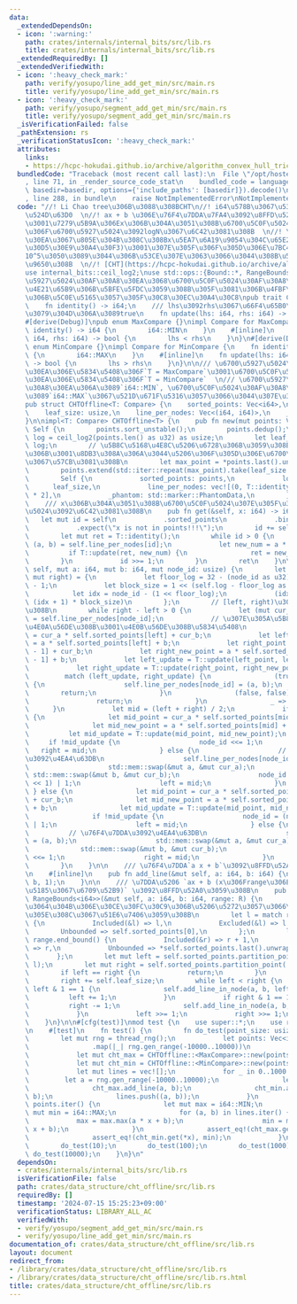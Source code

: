 ```yaml
---
data:
  _extendedDependsOn:
  - icon: ':warning:'
    path: crates/internals/internal_bits/src/lib.rs
    title: crates/internals/internal_bits/src/lib.rs
  _extendedRequiredBy: []
  _extendedVerifiedWith:
  - icon: ':heavy_check_mark:'
    path: verify/yosupo/line_add_get_min/src/main.rs
    title: verify/yosupo/line_add_get_min/src/main.rs
  - icon: ':heavy_check_mark:'
    path: verify/yosupo/segment_add_get_min/src/main.rs
    title: verify/yosupo/segment_add_get_min/src/main.rs
  _isVerificationFailed: false
  _pathExtension: rs
  _verificationStatusIcon: ':heavy_check_mark:'
  attributes:
    links:
    - https://hcpc-hokudai.github.io/archive/algorithm_convex_hull_trick_001.pdf)
  bundledCode: "Traceback (most recent call last):\n  File \"/opt/hostedtoolcache/Python/3.10.14/x64/lib/python3.10/site-packages/onlinejudge_verify/documentation/build.py\"\
    , line 71, in _render_source_code_stat\n    bundled_code = language.bundle(stat.path,\
    \ basedir=basedir, options={'include_paths': [basedir]}).decode()\n  File \"/opt/hostedtoolcache/Python/3.10.14/x64/lib/python3.10/site-packages/onlinejudge_verify/languages/rust.py\"\
    , line 288, in bundle\n    raise NotImplementedError\nNotImplementedError\n"
  code: "//! Li Chao tree\u306B\u3088\u308BCHT\n//! i64\u578B\u3067\u53CE\u307E\u308B\
    \u524D\u63D0  \n//! ax + b \u306E\u76F4\u7DDA\u7FA4\u3092\u8FFD\u52A0\u3057\u3066\
    \u3001\u7279\u5B9A\u306Ex\u306B\u304A\u3051\u308B\u6700\u5C0F\u5024\u307E\u305F\
    \u306F\u6700\u5927\u5024\u3092logN\u3067\u6C42\u3081\u308B  \n//! \u30AF\u30A8\
    \u30EA\u3067\u805E\u304B\u308C\u308Bx\u5EA7\u6A19\u9054\u304C\u65E2\u77E5(\u30AA\
    \u30D5\u30E9\u30A4\u30F3)\u3001\u307E\u305F\u306F\u305D\u306E\u7BC4\u56F2\u304C\
    10^5\u3050\u3089\u3044\u306B\u53CE\u307E\u3063\u3066\u3044\u308B\u5834\u5408\u306B\
    \u9650\u308B  \n//! [CHT](https://hcpc-hokudai.github.io/archive/algorithm_convex_hull_trick_001.pdf)\n\
    use internal_bits::ceil_log2;\nuse std::ops::{Bound::*, RangeBounds};\n\n/// \u6700\
    \u5927\u5024\u30AF\u30A8\u30EA\u3068\u6700\u5C0F\u5024\u30AF\u30A8\u30EA\u306E\
    \u4E21\u65B9\u306B\u5BFE\u5FDC\u3059\u308B\u305F\u3081\u306B\u4FBF\u5B9C\u7684\
    \u306B\u5C0E\u5165\u3057\u305F\u30C8\u30EC\u30A4\u30C8\npub trait Compare {\n\
    \    fn identity() -> i64;\n    /// lhs\u3092rhs\u3067\u66F4\u65B0\u3059\u308B\
    \u3079\u304D\u306A\u3089true\n    fn update(lhs: i64, rhs: i64) -> bool;\n}\n\n\
    #[derive(Debug)]\npub enum MaxCompare {}\nimpl Compare for MaxCompare {\n    fn\
    \ identity() -> i64 {\n        i64::MIN\n    }\n    #[inline]\n    fn update(lhs:\
    \ i64, rhs: i64) -> bool {\n        lhs < rhs\n    }\n}\n#[derive(Debug)]\npub\
    \ enum MinCompare {}\nimpl Compare for MinCompare {\n    fn identity() -> i64\
    \ {\n        i64::MAX\n    }\n    #[inline]\n    fn update(lhs: i64, rhs: i64)\
    \ -> bool {\n        lhs > rhs\n    }\n}\n\n/// \u6700\u5927\u5024\u30AF\u30A8\
    \u30EA\u306E\u5834\u5408\u306F`T = MaxCompare`\u3001\u6700\u5C0F\u5024\u30AF\u30A8\
    \u30EA\u306E\u5834\u5408\u306F`T = MinCompare`  \n/// \u6700\u5927\u5024\u30AF\
    \u30A8\u30EA\u306A\u3089`i64::MIN`, \u6700\u5C0F\u5024\u30AF\u30A8\u30EA\u306A\
    \u3089`i64::MAX`\u3067\u521D\u671F\u5316\u3057\u3066\u3044\u307E\u3059\n#[derive(Debug)]\n\
    pub struct CHTOffline<T: Compare> {\n    sorted_points: Vec<i64>,\n    log: usize,\n\
    \    leaf_size: usize,\n    line_per_nodes: Vec<(i64, i64)>,\n    _phantom: std::marker::PhantomData<T>,\n\
    }\n\nimpl<T: Compare> CHTOffline<T> {\n    pub fn new(mut points: Vec<i64>) ->\
    \ Self {\n        points.sort_unstable();\n        points.dedup();\n        let\
    \ log = ceil_log2(points.len() as u32) as usize;\n        let leaf_size = 1 <<\
    \ log;\n        // \u5B8C\u5168\u4E8C\u5206\u6728\u306B\u3059\u308B\u305F\u3081\
    \u306B\u3001\u8DB3\u308A\u306A\u3044\u5206\u306F\u305D\u306E\u6700\u5927\u5024\
    \u3067\u57CB\u3081\u308B\n        let max_point = *points.last().unwrap_or(&0);\n\
    \        points.extend(std::iter::repeat(max_point).take(leaf_size - points.len()));\n\
    \        Self {\n            sorted_points: points,\n            log,\n      \
    \      leaf_size,\n            line_per_nodes: vec![(0, T::identity()); leaf_size\
    \ * 2],\n            _phantom: std::marker::PhantomData,\n        }\n    }\n\n\
    \    /// x\u306B\u304A\u3051\u308B\u6700\u5C0F\u5024\u307E\u305F\u306F\u6700\u5927\
    \u5024\u3092\u6C42\u3081\u308B\n    pub fn get(&self, x: i64) -> i64 {\n     \
    \   let mut id = self\n            .sorted_points\n            .binary_search(&x)\n\
    \            .expect(\"x is not in points!!!\");\n        id += self.leaf_size;\n\
    \        let mut ret = T::identity();\n        while id > 0 {\n            let\
    \ (a, b) = self.line_per_nodes[id];\n            let new_num = a * x + b;\n  \
    \          if T::update(ret, new_num) {\n                ret = new_num;\n    \
    \        }\n            id >>= 1;\n        }\n        ret\n    }\n\n    fn add_line_in_node(&mut\
    \ self, mut a: i64, mut b: i64, mut node_id: usize) {\n        let (mut left,\
    \ mut right) = {\n            let floor_log = 32 - (node_id as u32).leading_zeros()\
    \ - 1;\n            let block_size = 1 << (self.log - floor_log as usize);\n \
    \           let idx = node_id - (1 << floor_log);\n            (idx * block_size,\
    \ (idx + 1) * block_size)\n        };\n        // [left, right)\u3067\u8003\u3048\
    \u308B\n        while right - left > 0 {\n            let (mut cur_a, mut cur_b)\
    \ = self.line_per_nodes[node_id];\n            // \u307E\u305A\u5B8C\u5168\u306B\
    \u4E0A\u56DE\u308B\u3001\u4E0B\u56DE\u308B\u5834\u5408\n            let left_point\
    \ = cur_a * self.sorted_points[left] + cur_b;\n            let left_new_point\
    \ = a * self.sorted_points[left] + b;\n            let right_point = cur_a * self.sorted_points[right\
    \ - 1] + cur_b;\n            let right_new_point = a * self.sorted_points[right\
    \ - 1] + b;\n            let left_update = T::update(left_point, left_new_point);\n\
    \            let right_update = T::update(right_point, right_new_point);\n   \
    \         match (left_update, right_update) {\n                (true, true) =>\
    \ {\n                    self.line_per_nodes[node_id] = (a, b);\n            \
    \        return;\n                }\n                (false, false) => {\n   \
    \                 return;\n                }\n                _ => {}\n      \
    \      }\n            let mid = (left + right) / 2;\n            if left_update\
    \ {\n                let mid_point = cur_a * self.sorted_points[mid] + cur_b;\n\
    \                let mid_new_point = a * self.sorted_points[mid] + b;\n      \
    \          let mid_update = T::update(mid_point, mid_new_point);\n           \
    \     if !mid_update {\n                    node_id <<= 1;\n                 \
    \   right = mid;\n                } else {\n                    // \u76F4\u7DDA\
    \u3092\u4EA4\u63DB\n                    self.line_per_nodes[node_id] = (a, b);\n\
    \                    std::mem::swap(&mut a, &mut cur_a);\n                   \
    \ std::mem::swap(&mut b, &mut cur_b);\n                    node_id = (node_id\
    \ << 1) | 1;\n                    left = mid;\n                }\n           \
    \ } else {\n                let mid_point = cur_a * self.sorted_points[mid - 1]\
    \ + cur_b;\n                let mid_new_point = a * self.sorted_points[mid - 1]\
    \ + b;\n                let mid_update = T::update(mid_point, mid_new_point);\n\
    \                if !mid_update {\n                    node_id = (node_id << 1)\
    \ | 1;\n                    left = mid;\n                } else {\n          \
    \          // \u76F4\u7DDA\u3092\u4EA4\u63DB\n                    self.line_per_nodes[node_id]\
    \ = (a, b);\n                    std::mem::swap(&mut a, &mut cur_a);\n       \
    \             std::mem::swap(&mut b, &mut cur_b);\n                    node_id\
    \ <<= 1;\n                    right = mid;\n                }\n            }\n\
    \        }\n    }\n\n    /// \u76F4\u7DDA`a x + b`\u3092\u8FFD\u52A0\u3059\u308B\
    \n    #[inline]\n    pub fn add_line(&mut self, a: i64, b: i64) {\n        self.add_line_in_node(a,\
    \ b, 1);\n    }\n\n    /// \u7DDA\u5206 `ax + b (x\u306Frange\u306E\u7BC4\u56F2\
    \u5185\u3067\u6709\u52B9)` \u3092\u8FFD\u52A0\u3059\u308B\n    pub fn add_line_segment<R:\
    \ RangeBounds<i64>>(&mut self, a: i64, b: i64, range: R) {\n        // \u3044\u304F\
    \u3064\u304B\u306E\u30CE\u30FC\u30C9\u306B\u5206\u5272\u3057\u3066\u305D\u308C\
    \u305E\u308C\u3067\u51E6\u7406\u3059\u308B\n        let l = match range.start_bound()\
    \ {\n            Included(&l) => l,\n            Excluded(&l) => l + 1,\n    \
    \        Unbounded => self.sorted_points[0],\n        };\n        let r = match\
    \ range.end_bound() {\n            Included(&r) => r + 1,\n            Excluded(&r)\
    \ => r,\n            Unbounded => *self.sorted_points.last().unwrap() + 1,\n \
    \       };\n        let mut left = self.sorted_points.partition_point(|&x| x <\
    \ l);\n        let mut right = self.sorted_points.partition_point(|&x| x < r);\n\
    \        if left == right {\n            return;\n        }\n        left += self.leaf_size;\n\
    \        right += self.leaf_size;\n        while left < right {\n            if\
    \ left & 1 == 1 {\n                self.add_line_in_node(a, b, left);\n      \
    \          left += 1;\n            }\n            if right & 1 == 1 {\n      \
    \          right -= 1;\n                self.add_line_in_node(a, b, right);\n\
    \            }\n            left >>= 1;\n            right >>= 1;\n        }\n\
    \    }\n}\n\n#[cfg(test)]\nmod test {\n    use super::*;\n    use rand::prelude::*;\n\
    \n    #[test]\n    fn test() {\n        fn do_test(point_size: usize) {\n    \
    \        let mut rng = thread_rng();\n            let points: Vec<i64> = (0..point_size)\n\
    \                .map(|_| rng.gen_range(-10000..10000))\n                .collect();\n\
    \            let mut cht_max = CHTOffline::<MaxCompare>::new(points.clone());\n\
    \            let mut cht_min = CHTOffline::<MinCompare>::new(points.clone());\n\
    \            let mut lines = vec![];\n            for _ in 0..1000 {\n       \
    \         let a = rng.gen_range(-10000..10000);\n                let b = rng.gen_range(-10000..10000);\n\
    \                cht_max.add_line(a, b);\n                cht_min.add_line(a,\
    \ b);\n                lines.push((a, b));\n            }\n            for x in\
    \ points.iter() {\n                let mut max = i64::MIN;\n                let\
    \ mut min = i64::MAX;\n                for (a, b) in lines.iter() {\n        \
    \            max = max.max(a * x + b);\n                    min = min.min(a *\
    \ x + b);\n                }\n                assert_eq!(cht_max.get(*x), max);\n\
    \                assert_eq!(cht_min.get(*x), min);\n            }\n        }\n\
    \        do_test(10);\n        do_test(100);\n        do_test(1000);\n       \
    \ do_test(10000);\n    }\n}\n"
  dependsOn:
  - crates/internals/internal_bits/src/lib.rs
  isVerificationFile: false
  path: crates/data_structure/cht_offline/src/lib.rs
  requiredBy: []
  timestamp: '2024-07-15 15:25:23+09:00'
  verificationStatus: LIBRARY_ALL_AC
  verifiedWith:
  - verify/yosupo/segment_add_get_min/src/main.rs
  - verify/yosupo/line_add_get_min/src/main.rs
documentation_of: crates/data_structure/cht_offline/src/lib.rs
layout: document
redirect_from:
- /library/crates/data_structure/cht_offline/src/lib.rs
- /library/crates/data_structure/cht_offline/src/lib.rs.html
title: crates/data_structure/cht_offline/src/lib.rs
---
```

